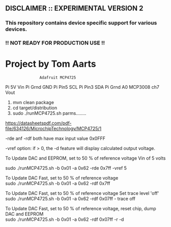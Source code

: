
## DISCLAIMER :: EXPERIMENTAL VERSION 2

### This repository contains device specific support for various devices.

### !! NOT READY FOR PRODUCTION USE !!

Project by Tom Aarts
==========================================================================

                   Adafruit MCP4725 

  Pi 5V                 Vin
  Pi Grnd               GND
  Pi Pin5               SCL
  Pi Pin3               SDA
  Pi Grnd               A0
  MCP3008 ch7           Vout



1. mvn clean package
2. cd target/distribution
3. sudo ./runMCP4725.sh parms........


https://datasheetspdf.com/pdf-file/634126/MicrochipTechnology/MCP4725/1

-rde anf -rdf both have max input value 0x0FFF

-vref option: if > 0,  the -d feature will display calculated output voltage.

To Update DAC and EEPROM, set to 50 %  of reference voltage   Vin of 5 volts    

sudo ./runMCP4725.sh -b 0x01  -a 0x62  -rde 0x7ff   -vref 5


To Update DAC Fast, set to 50 %  of reference voltage     
sudo ./runMCP4725.sh -b 0x01  -a 0x62  -rdf 0x7ff

To Update DAC Fast, set to 50 %  of reference voltage     Set trace level 'off'
sudo ./runMCP4725.sh -b 0x01  -a 0x62  -rdf 0x07ff  - trace off

To Update DAC Fast, set to 50 %  of reference voltage, reset chip, dump DAC and EEPROM   
sudo ./runMCP4725.sh -b 0x01  -a 0x62  -rdf 0x07ff   -r   -d






